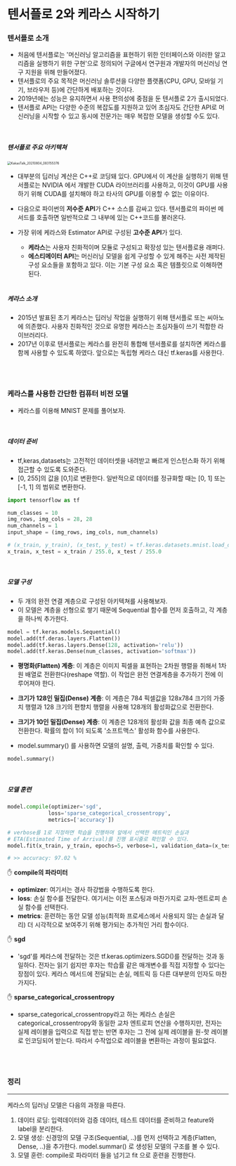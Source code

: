 # 텐서플로 2와 케라스 시작하기

### 텐서플로 소개

- 처음에 텐서플로는 '머신러닝 알고리즘을 표현하기 위한 인터페이스와 이러한 알고리즘을 실행하기 위한 구현'으로 정의되어 구글에서 연구원과 개발자의 머신러닝 연구 지원을 위해 만들어졌다. 
- 텐서플로의 주요 목적은 머신러닝 솔루션을 다양한 플랫폼(CPU, GPU, 모바일 기기, 브라우저 등)에 간단하게 배포하는 것이다. 
- 2019년에는 성능은 유지하면서 사용 편의성에 중점을 둔 텐서플로 2가 출시되었다. 
- 텐서플로 API는 다양한 수준의 복잡도를 지원하고 있어 초심자도 간단한 API로 머신러닝을 시작할 수 있고 동시에 전문가는 매우 복잡한 모델을 생성할 수도 있다. 

<br>

##### 텐서플로 주요 아키텍쳐
<img src="https://user-images.githubusercontent.com/70505378/128104062-3758e384-69e0-4837-8767-539c1cc7cad0.png" alt="KakaoTalk_20210804_083155376" style="zoom:50%;" />

- 대부분의 딥러닝 계산은 C++로 코딩돼 있다. GPU에서 이 계산을 실행하기 위해 텐서플로는 NVIDIA 에서 개발한 CUDA 라이브러리를 사용하고, 이것이 GPU를 사용하기 위해 CUDA를 설치해야 하고 타사의 GPU를 이용할 수 없는 이유이다. 
- 다음으로 파이썬의 **저수준 API**가 C++ 소스를 감싸고 있다. 텐서플로의 파이썬 메서드를 호출하면 일반적으로 그 내부에 있는 C++코드를 불러온다. 
- 가장 위에 케라스와 Estimator API로 구성된 **고수준 API**가 있다. 
    - **케라스**는 사용자 친화적이며 모듈로 구성되고 확장성 있는 텐서플로용 래퍼다. 
    - **에스티메이터 API**는 머신러닝 모델을 쉽게 구성할 수 있게 해주는 사전 제작된 구성 요소들을 포함하고 있다. 이는 기본 구성 요소 혹은 템플릿으로 이해하면 된다. 
    
    <br>

##### 케라스 소개

- 2015년 발표된 초기 케라스는 딥러닝 작업을 실행하기 위해 텐서플로 또는 씨아노에 의존했다. 사용자 친화적인 것으로 유명한 케라스는 초심자들이 쓰기 적합한 라이브러리다. 
- 2017년 이후로 텐서플로는 케라스를 완전히 통합해 텐서플로를 설치하면 케라스를 함께 사용할 수 있도록 하였다. 앞으로는 독립형 케라스 대신 tf.keras를 사용한다. 

<br>

<br>

### 케라스를 사용한 간단한 컴퓨터 비전 모델

- 케라스를 이용해 MNIST 문제를 풀어보자.

<br>

##### 데이터 준비

- tf,keras,datasets는 고전적인 데이터셋을 내려받고 빠르게 인스턴스화 하기 위해 접근할 수 있도록 도와준다. 
- [0, 255]의 값을 [0,1]로 변환한다. 일반적으로 데이터를 정규화할 때는 [0, 1] 또는 [-1, 1] 의 범위로 변환한다. 


```python
import tensorflow as tf
```


```python
num_classes = 10
img_rows, img_cols = 28, 28
num_channels = 1
input_shape = (img_rows, img_cols, num_channels)

# (x_train, y_train), (x_test, y_test) = tf.keras.datasets.mnist.load_data()
x_train, x_test = x_train / 255.0, x_test / 255.0
```

<br>

##### 모델 구성

- 두 개의 완전 연결 계층으로 구성된 아키텍쳐를 사용해보자. 
- 이 모델은 계층을 선형으로 쌓기 때문에 Sequential 함수를 먼저 호출하고, 각 계층을 하나씩 추가한다. 


```python
model = tf.keras.models.Sequential()
model.add(tf.deras.layers.Flatten())
model.add(tf.keras.layers.Dense(128, activation='relu'))
model.add(tf.keras.Dense(num_classes, activation='softmax'))
```

- **평명화(Flatten) 계층**: 이 계층은 이미지 픽셀을 표현하는 2차원 행렬을 취해서 1차원 배열로 전환한다(reshape 역할). 이 작업은 완전 연결계층을 추가하기 전에 이루어져야 한다. 
- **크기가 128인 밀집(Dense) 계층**: 이 계층은 784 픽셀값을 128x784 크기의 가중치 행렬과 128 크기의 편향치 행렬을 사용해 128개의 활성화값으로 전환한다. 
- **크기가 10인 밀집(Dense) 계층**: 이 계층은 128개의 활성화 값을 최종 예측 값으로 전환한다. 확률의 합이 1이 되도록 '소프트맥스' 활성화 함수를 사용한다. 

- model.summary() 를 사용하면 모델의 설명, 출력, 가중치를 확인할 수 있다. 


```python
model.summary()
```

<br>

##### 모델 훈련


```python
model.compile(optimizer='sgd', 
             loss='sparse_categorical_crossentropy', 
             metrics=['accuracy'])

# verbose를 1로 지정하면 학습을 진행하며 앞에서 선택한 메트릭인 손실과 
# ETA(Estimated Time of Arrival)를 진행 표시줄로 확인할 수 있다. 
model.fit(x_train, y_train, epochs=5, verbose=1, validation_data=(x_test, y_test))

# >> accuracy: 97.02 %
```

✋ **compile의 파라미터**
- **optimizer**: 여기서는 경사 하강법을 수행하도록 한다. 
- **loss**: 손실 함수를 전달한다. 여기서는 이전 포스팅과 마찬가지로 교차-엔트로피 손실 함수를 선택한다. 
- **metrics**: 훈련하는 동안 모델 성능(최적화 프로세스에서 사용되지 않는 손실과 달리) 더 시각적으로 보여주기 위해 평가되는 추가적인 거리 함수이다. 

✋ **sgd**
- 'sgd'를 케라스에 전달하는 것은 tf.keras.optimizers.SGD()를 전달하는 것과 동일하다. 전자는 읽기 쉽지만 후자는 학습률 같은 매개변수를 직접 지정할 수 있다는 장점이 있다. 케라스 메서드에 전달되는 손실, 메트릭 등 다른 대부분의 인자도 마찬가지다. 

✋ **sparse_categorical_crossentropy**
- sparse_categorical_crossentropy라고 하는 케라스 손실은 categorical_crossentropy와 동일한 교차 엔트로피 연산을 수행하지만, 전자는 실제 레이블을 입력으로 직접 받는 반면 후자는 그 전에 실제 레이블을 원-핫 레이블로 인코딩되어 받는다. 따라서 수작업으로 레이블을 변환하는 과정이 필요없다. 

<br>

<br>

### 정리

---

케라스의 딥러닝 모델은 다음의 과정을 따른다. 

1. 데이터 로딩: 입력데이터와 검증 데이터, 테스트 데이터를 준비하고 feature와 label을 분리한다. 
2. 모델 생성: 신경망의 모델 구조(Sequential, ..)를 먼저 선택하고 계층(Flatten, Dense, ..)을 추가한다. model.summar() 로 생성된 모델의 구조를 볼 수 있다. 
3. 모델 훈련: compile로 파라미터 들을 넘기고 fit 으로 훈련을 진행한다. 











